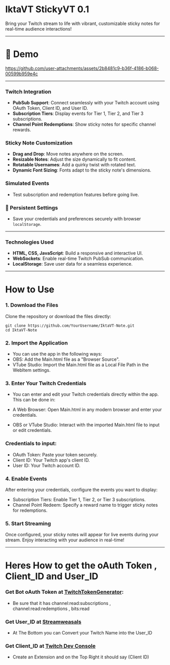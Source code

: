 # IktaVT StickyVT 0.1 
Bring your Twitch stream to life with vibrant, customizable sticky notes for real-time audience interactions!

---

# 🎥 Demo

https://github.com/user-attachments/assets/2b8481c9-b36f-4186-b068-00599b959e4c

---


### Twitch Integration
- **PubSub Support**: Connect seamlessly with your Twitch account using OAuth Token, Client ID, and User ID.
- **Subscription Tiers**: Display events for Tier 1, Tier 2, and Tier 3 subscriptions.
- **Channel Point Redemptions**: Show sticky notes for specific channel rewards.

###  Sticky Note Customization
- **Drag and Drop**: Move notes anywhere on the screen.
- **Resizable Notes**: Adjust the size dynamically to fit content.
- **Rotatable Usernames**: Add a quirky twist with rotated text.
- **Dynamic Font Sizing**: Fonts adapt to the sticky note's dimensions.

###  Simulated Events


- Test subscription and redemption features before going live.

### 💾 Persistent Settings
- Save your credentials and preferences securely with browser `localStorage`.

---

### Technologies Used
- **HTML, CSS, JavaScript**: Build a responsive and interactive UI.
- **WebSockets**: Enable real-time Twitch PubSub communication.
- **LocalStorage**: Save user data for a seamless experience.

---

#  How to Use
### 1. Download the Files
Clone the repository or download the files directly:
```
git clone https://github.com/YourUsername/IktaVT-Note.git
cd IktaVT-Note
 ```
### 2. Import the Application
- You can use the app in the following ways:
- OBS: Add the Main.html file as a "Browser Source".
- VTube Studio: Import the Main.html file as a Local File Path in the WebItem settings.
### 3. Enter Your Twitch Credentials
- You can enter and edit your Twitch credentials directly within the app. This can be done in:

- A Web Browser: Open Main.html in any modern browser and enter your credentials.
- OBS or VTube Studio: Interact with the imported Main.html file to input or edit credentials.
  
### Credentials to input:
- OAuth Token: Paste your token securely.
- Client ID: Your Twitch app's client ID.
- User ID: Your Twitch account ID.
  
### 4. Enable Events
After entering your credentials, configure the events you want to display:
- Subscription Tiers: Enable Tier 1, Tier 2, or Tier 3 subscriptions.
- Channel Point Redeem: Specify a reward name to trigger sticky notes for redemptions.


  
### 5. Start Streaming
Once configured, your sticky notes will appear for live events during your stream. Enjoy interacting with your audience in real-time!

---

# Heres How to get the oAuth Token , Client_ID and User_ID

### Get Bot oAuth Token at [TwitchTokenGenerator](https://www.twitchtokengenerator.com/):
- Be sure that it has channel:read:subscriptions , channel:read:redemptions , bits:read

### Get User_ID at [Streamweasals](https://www.streamweasels.com/tools/convert-twitch-username-%20to-user-id/)
- At The Bottom you can Convert your Twitch Name into the User_ID

### Get Client_ID at [Twitch Dev Console](https://dev.twitch.tv/console/extensions/)
- Create an Extension and on the Top Right it should say (Client ID)
